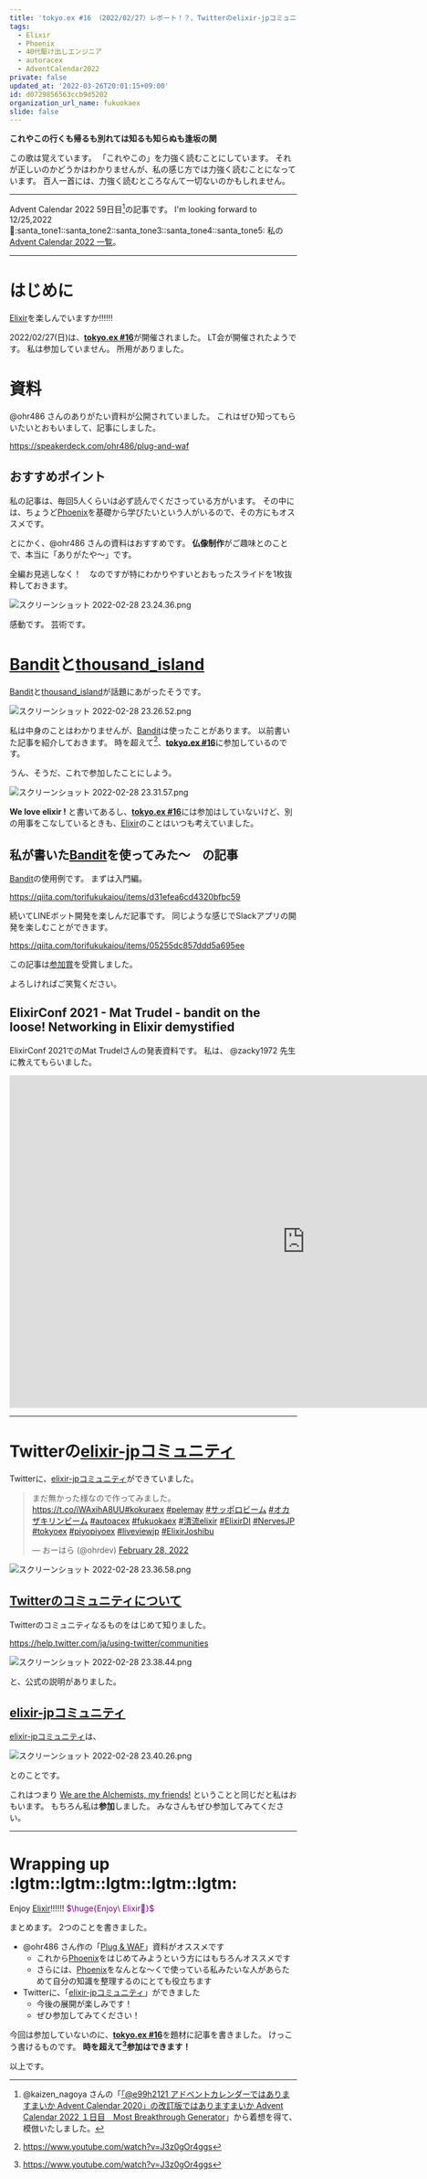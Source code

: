 ```yaml
---
title: 'tokyo.ex #16 （2022/02/27）レポート！？、Twitterのelixir-jpコミュニティ'
tags:
  - Elixir
  - Phoenix
  - 40代駆け出しエンジニア
  - autoracex
  - AdventCalendar2022
private: false
updated_at: '2022-03-26T20:01:15+09:00'
id: d0729856563ccb9d5202
organization_url_name: fukuokaex
slide: false
---
```

**これやこの行くも帰るも別れては知るも知らぬも逢坂の関**

この歌は覚えています。
「これやこの」を力強く読むことにしています。
それが正しいのかどうかはわかりませんが、私の感じ方では力強く読むことになっています。
百人一首には、力強く読むところなんて一切ないのかもしれません。

---

Advent Calendar 2022 59日目[^1]の記事です。
I'm looking forward to 12/25,2022 :santa::santa_tone1::santa_tone2::santa_tone3::santa_tone4::santa_tone5:
私の[Advent Calendar 2022 一覧](https://docs.google.com/spreadsheets/d/1HQvFjagQLRPjOYAjDVzWp9S4b8dKixxvvaz_TtbZWto/edit#gid=1723448955)。

[^1]: @kaizen_nagoya さんの「[「@e99h2121 アドベントカレンダーではありますまいか Advent Calendar 2020」の改訂版ではありますまいか Advent Calendar 2022 １日目　Most Breakthrough Generator](https://qiita.com/kaizen_nagoya/items/49ebebee3a0377f3b59b)」から着想を得て、模倣いたしました。 

---



# はじめに

[Elixir](https://elixir-lang.org/)を楽しんでいますか:bangbang::bangbang::bangbang:

2022/02/27(日)は、[**tokyo.ex #16**](https://beam-lang.connpass.com/event/240399/)が開催されました。
LT会が開催されたようです。
私は参加していません。
所用がありました。

# 資料

@ohr486 さんのありがたい資料が公開されていました。
これはぜひ知ってもらいたいとおもいまして、記事にしました。

https://speakerdeck.com/ohr486/plug-and-waf

## おすすめポイント

私の記事は、毎回5人くらいは必ず読んでくださっている方がいます。
その中には、ちょうど[Phoenix](https://www.phoenixframework.org/)を基礎から学びたいという人がいるので、その方にもオススメです。

とにかく、@ohr486 さんの資料はおすすめです。
**仏像制作**がご趣味とのことで、本当に「ありがたや〜」です。

全編お見逃しなく！　なのですが特にわかりやすいとおもったスライドを1枚抜粋しておきます。

![スクリーンショット 2022-02-28 23.24.36.png](https://qiita-image-store.s3.ap-northeast-1.amazonaws.com/0/131808/0531bec5-fddf-5b09-e14b-e57b919a02c9.png)


感動です。
芸術です。

# [Bandit](https://github.com/mtrudel/bandit)と[thousand_island](https://github.com/mtrudel/thousand_island)

[Bandit](https://github.com/mtrudel/bandit)と[thousand_island](https://github.com/mtrudel/thousand_island)が話題にあがったそうです。

![スクリーンショット 2022-02-28 23.26.52.png](https://qiita-image-store.s3.ap-northeast-1.amazonaws.com/0/131808/f4295300-4a1a-2a64-cb26-134d12c76219.png)

私は中身のことはわかりませんが、[Bandit](https://github.com/mtrudel/bandit)は使ったことがあります。
以前書いた記事を紹介しておきます。
時を超えて[^2]、[**tokyo.ex #16**](https://beam-lang.connpass.com/event/240399/)に参加しているのです。

[^2]: https://www.youtube.com/watch?v=J3z0gOr4ggs

うん、そうだ、これで参加したことにしよう。

![スクリーンショット 2022-02-28 23.31.57.png](https://qiita-image-store.s3.ap-northeast-1.amazonaws.com/0/131808/7ce73fde-4567-dd70-4cb8-294b8de7d76d.png)

**We love elixir !**
と書いてあるし、[**tokyo.ex #16**](https://beam-lang.connpass.com/event/240399/)には参加はしていないけど、別の用事をこなしているときも、[Elixir](https://elixir-lang.org/)のことはいつも考えていました。



## 私が書いた[Bandit](https://github.com/mtrudel/bandit)を使ってみた〜　の記事

[Bandit](https://github.com/mtrudel/bandit)の使用例です。
まずは入門編。

https://qiita.com/torifukukaiou/items/d31efea6cd4320bfbc59

続いてLINEボット開発を楽しんだ記事です。
同じような感じでSlackアプリの開発を楽しむことができます。

https://qiita.com/torifukukaiou/items/05255dc857ddd5a695ee

この記事は[参加賞](https://qiita.com/torifukukaiou/items/3fcebf5dd832654e4fea)を受賞しました。

よろしければご笑覧ください。

## ElixirConf 2021 - Mat Trudel - bandit on the loose! Networking in Elixir demystified

ElixirConf 2021でのMat Trudelさんの発表資料です。
私は、 @zacky1972 先生に教えてもらいました。

<iframe width="1035" height="582" src="https://www.youtube.com/embed/ZLjWyanLHuk" title="YouTube video player" frameborder="0" allow="accelerometer; autoplay; clipboard-write; encrypted-media; gyroscope; picture-in-picture" allowfullscreen></iframe>

---

# Twitterの[elixir-jpコミュニティ](https://twitter.com/i/communities/1498232167864082435)

Twitterに、[elixir-jpコミュニティ](https://twitter.com/i/communities/1498232167864082435)ができていました。




<blockquote class="twitter-tweet"><p lang="ja" dir="ltr">まだ無かった様なので作ってみました。<a href="https://t.co/iWAxihA8UU">https://t.co/iWAxihA8UU</a><a href="https://twitter.com/hashtag/kokuraex?src=hash&amp;ref_src=twsrc%5Etfw">#kokuraex</a> <a href="https://twitter.com/hashtag/pelemay?src=hash&amp;ref_src=twsrc%5Etfw">#pelemay</a> <a href="https://twitter.com/hashtag/%E3%82%B5%E3%83%83%E3%83%9D%E3%83%AD%E3%83%93%E3%83%BC%E3%83%A0?src=hash&amp;ref_src=twsrc%5Etfw">#サッポロビーム</a> <a href="https://twitter.com/hashtag/%E3%82%AA%E3%82%AB%E3%82%B6%E3%82%AD%E3%83%AA%E3%83%B3%E3%83%93%E3%83%BC%E3%83%A0?src=hash&amp;ref_src=twsrc%5Etfw">#オカザキリンビーム</a> <a href="https://twitter.com/hashtag/autoacex?src=hash&amp;ref_src=twsrc%5Etfw">#autoacex</a> <a href="https://twitter.com/hashtag/fukuokaex?src=hash&amp;ref_src=twsrc%5Etfw">#fukuokaex</a> <a href="https://twitter.com/hashtag/%E6%B8%85%E6%B5%81elixir?src=hash&amp;ref_src=twsrc%5Etfw">#清流elixir</a> <a href="https://twitter.com/hashtag/ElixirDI?src=hash&amp;ref_src=twsrc%5Etfw">#ElixirDI</a> <a href="https://twitter.com/hashtag/NervesJP?src=hash&amp;ref_src=twsrc%5Etfw">#NervesJP</a> <a href="https://twitter.com/hashtag/tokyoex?src=hash&amp;ref_src=twsrc%5Etfw">#tokyoex</a> <a href="https://twitter.com/hashtag/piyopiyoex?src=hash&amp;ref_src=twsrc%5Etfw">#piyopiyoex</a> <a href="https://twitter.com/hashtag/liveviewjp?src=hash&amp;ref_src=twsrc%5Etfw">#liveviewjp</a> <a href="https://twitter.com/hashtag/ElixirJoshibu?src=hash&amp;ref_src=twsrc%5Etfw">#ElixirJoshibu</a></p>&mdash; おーはら (@ohrdev) <a href="https://twitter.com/ohrdev/status/1498240512746487808?ref_src=twsrc%5Etfw">February 28, 2022</a></blockquote> <script async src="https://platform.twitter.com/widgets.js" charset="utf-8"></script>


![スクリーンショット 2022-02-28 23.36.58.png](https://qiita-image-store.s3.ap-northeast-1.amazonaws.com/0/131808/752c287d-3516-4081-9427-a24077cc87f8.png)

## [Twitterのコミュニティについて](https://help.twitter.com/ja/using-twitter/communities)

Twitterのコミュニティなるものをはじめて知りました。

https://help.twitter.com/ja/using-twitter/communities

![スクリーンショット 2022-02-28 23.38.44.png](https://qiita-image-store.s3.ap-northeast-1.amazonaws.com/0/131808/2f6f136b-9f21-d92c-ba73-b08d7dd4e35b.png)

と、公式の説明がありました。

## [elixir-jpコミュニティ](https://twitter.com/i/communities/1498232167864082435)

[elixir-jpコミュニティ](https://twitter.com/i/communities/1498232167864082435)は、

![スクリーンショット 2022-02-28 23.40.26.png](https://qiita-image-store.s3.ap-northeast-1.amazonaws.com/0/131808/e83666c9-33cb-4de2-6e2f-f2d638489595.png)

とのことです。

これはつまり
[We are the Alchemists, my friends!](https://www.youtube.com/watch?v=KXw8CRapg7k)
ということと同じだと私はおもいます。
もちろん私は**参加**しました。
みなさんもぜひ参加してみてください。

---

# Wrapping up :lgtm::lgtm::lgtm::lgtm::lgtm:

Enjoy [Elixir](https://elixir-lang.org/):bangbang::bangbang::bangbang:
<font color="purple">$\huge{Enjoy\ Elixir🚀}$</font>



まとめます。
2つのことを書きました。

- @ohr486 さん作の「[Plug & WAF](https://speakerdeck.com/ohr486/plug-and-waf)」資料がオススメです
    - これから[Phoenix](https://www.phoenixframework.org/)をはじめてみようという方にはもちろんオススメです
    - さらには、[Phoenix](https://www.phoenixframework.org/)をなんとな〜くで使っている私みたいな人があらためて自分の知識を整理するのにとても役立ちます
- Twitterに、「[elixir-jpコミュニティ](https://twitter.com/i/communities/1498232167864082435)」ができました
    - 今後の展開が楽しみです！
    - ぜひ参加してみてください！

今回は参加していないのに、[**tokyo.ex #16**](https://beam-lang.connpass.com/event/240399/)を題材に記事を書きました。
けっこう書けるものです。
**時を超えて[^2]参加はできます！**

以上です。


